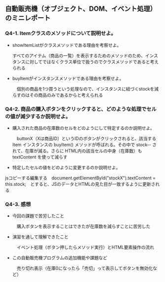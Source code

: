 ## 自動販売機（オブジェクト、DOM、イベント処理）のミニレポート
### Q4-1. Itemクラスのメソッドについて説明せよ。
* showItemListがクラスメソッドである理由を考察せよ。

   すべてのアイテム（商品の一覧）を表示するためのメソッドのため、インスタンスに対してではなくクラス単位で扱うのでクラスメソッドであると考えられる
* buyItemがインスタンスメソッドである理由を考察せよ。

  　個別の商品を1つ買うという処理なので、インスタンスに紐づくstockを減らすのはその商品のみであるからと考えられる

### Q4-2. 商品の購入ボタンをクリックすると、どのような処理でセルの値が減少するか説明せよ。
* 購入された商品の在庫数のセルをどのようにして特定するのか説明せよ。

  　buttonX（Xは商品ID）というIDのボタンがクリックされると、該当する Item インスタンスの buyItem() メソッドが呼ばれる。その中で stock-- されて、在庫が減る。さらに HTML内の該当セルの中身（在庫数）も textContent を使って減らす
* 特定したセルの値をどのように変更するのか説明せよ。

jsコピーする編集する　document.getElementById("stockX").textContent = this.stock;　とすると、JSのデータとHTMLの見た目が一致するように更新される
### Q4-3. 感想
* 今回の課題で苦労したこと

  　購入ボタンを表示することはできたが在庫数を減らすことに苦労した
* 演習を通して理解できたこと

  　イベント処理（ボタン押したらメソッド実行）とHTML要素操作の流れ
* この自動販売機プログラムの追加機能や課題など

  　売り切れ表示（在庫0になったら「売切」って表示してボタンを無効化など）
